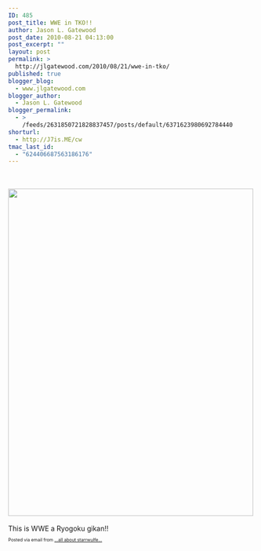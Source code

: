 ```yaml
---
ID: 485
post_title: WWE in TKO!!
author: Jason L. Gatewood
post_date: 2010-08-21 04:13:00
post_excerpt: ""
layout: post
permalink: >
  http://jlgatewood.com/2010/08/21/wwe-in-tko/
published: true
blogger_blog:
  - www.jlgatewood.com
blogger_author:
  - Jason L. Gatewood
blogger_permalink:
  - >
    /feeds/2631850721828837457/posts/default/6371623980692784440
shorturl:
  - http://J7is.ME/cw
tmac_last_id:
  - "624406687563186176"
---
```

<div><br /><br /><a href="http://posterous.com/getfile/files.posterous.com/starrwulfe/nHAkctEtEblcspalsdxlmwCgCtIIevxgtwzBpIsijcpcsezCcuiqHnjkxnwG/IMG_0233.jpg.scaled1000.jpg"><img src="http://posterous.com/getfile/files.posterous.com/starrwulfe/nHAkctEtEblcspalsdxlmwCgCtIIevxgtwzBpIsijcpcsezCcuiqHnjkxnwG/IMG_0233.jpg.scaled500.jpg" alt="" width="500" height="667" /></a><br /><br />This is WWE a Ryogoku gikan!!<br /><p style="font-size: 9px;">Posted via email from <a href="http://starrwulfe.info/wwe-in-tko">...all about starrwulfe...</a></p><br /><br /></div>